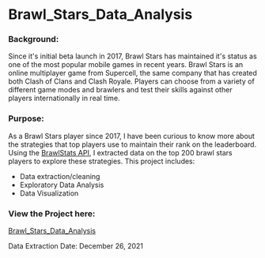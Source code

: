 # Brawl_Stars_Data_Analysis

### Background:
Since it's initial beta launch in 2017, Brawl Stars has maintained it's status as one of the most popular mobile games in recent years.
Brawl Stars is an online multiplayer game from Supercell, the same company that has created both Clash of Clans and Clash Royale. Players can
choose from a variety of different game modes and brawlers and test their skills against other players internationally in real time.

### Purpose:
As a Brawl Stars player since 2017, I have been curious to know more about the strategies that top players use to maintain their rank
on the leaderboard. Using the [BrawlStats API](https://brawlstats.readthedocs.io/en/latest/), I extracted data on the top 200 brawl stars players
to explore these strategies. This project includes:
  * Data extraction/cleaning
  * Exploratory Data Analysis
  * Data Visualization

### View the Project here:
[Brawl_Stars_Data_Analysis](https://github.com/amanjina/Brawl_Stars_Data_Analysis/blob/main/Brawl%20Stars%20Data%20Analysis.ipynb)

Data Extraction Date: December 26, 2021
  
 

